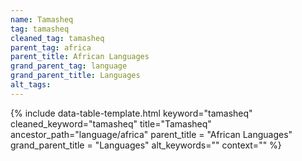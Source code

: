 ```yaml
---
name: Tamasheq
tag: tamasheq
cleaned_tag: tamasheq
parent_tag: africa
parent_title: African Languages
grand_parent_tag: language
grand_parent_title: Languages
alt_tags: 
---
```


{% include data-table-template.html 
  keyword="tamasheq" 
  cleaned_keyword="tamasheq" 
  title="Tamasheq"
  ancestor_path="language/africa" 
  parent_title = "African Languages"
  grand_parent_title = "Languages"
  alt_keywords=""
  context=""
%}

